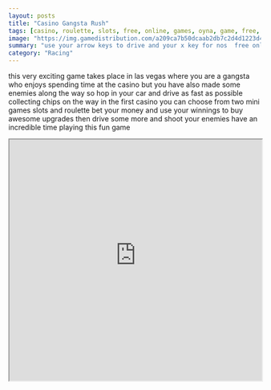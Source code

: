 ```yaml
---
layout: posts
title: "Casino Gangsta Rush"
tags: [casino, roulette, slots, free, online, games, oyna, game, free, games, play, play, games]
image: "https://img.gamedistribution.com/a209ca7b50dcaab2db7c2d4d1223d4d5.jpg"
summary: "use your arrow keys to drive and your x key for nos  free online games oyna game free games play play games"
category: "Racing"
---
```


this very exciting game takes place in las vegas where you are a gangsta who enjoys spending time at the casino but you have also made some enemies along the way so hop in your car and drive as fast as possible collecting chips on the way in the first casino you can choose from two mini games slots and roulette bet your money and use your winnings to buy awesome upgrades then drive some more and shoot your enemies have an incredible time playing this fun game

<iframe width="100%" height="480px;" src="https://flash.gamedistribution.com?game=a209ca7b50dcaab2db7c2d4d1223d4d5"></iframe>
